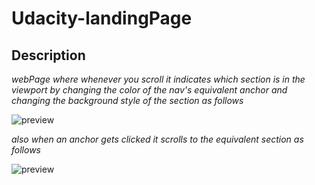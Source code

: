 # Udacity-landingPage

## Description

_webPage where whenever you scroll it indicates which section is in the viewport by changing the color of the nav's equivalent anchor and changing the background style of the section as follows_

![preview](https://i.gyazo.com/92d6d699e06a3de7030b8f372f06e6e7.gif)

*also when an anchor gets clicked it scrolls to the equivalent section as follows*

![preview](https://i.gyazo.com/9d60340ff64b05200ab22d2d7cf669bb.gif)
